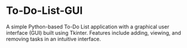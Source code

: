 # To-Do-List-GUI
A simple Python-based To-Do List application with a graphical user interface (GUI) built using Tkinter. Features include adding, viewing, and removing tasks in an intuitive interface.
